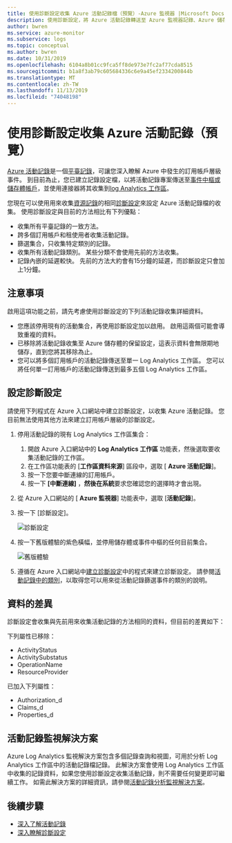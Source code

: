 ```yaml
---
title: 使用診斷設定收集 Azure 活動記錄檔（預覽）-Azure 監視器 |Microsoft Docs
description: 使用診斷設定，將 Azure 活動記錄轉送至 Azure 監視器記錄、Azure 儲存體或 Azure 事件中樞。
author: bwren
ms.service: azure-monitor
ms.subservice: logs
ms.topic: conceptual
ms.author: bwren
ms.date: 10/31/2019
ms.openlocfilehash: 6104a8b01cc9fca5ff8de973e7fc2af77cda8515
ms.sourcegitcommit: b1a8f3ab79c605684336c6e9a45ef2334200844b
ms.translationtype: MT
ms.contentlocale: zh-TW
ms.lasthandoff: 11/13/2019
ms.locfileid: "74048198"
---
```

# <a name="collect-azure-activity-log-with-diagnostic-settings-preview"></a>使用診斷設定收集 Azure 活動記錄（預覽）
[Azure 活動記錄](activity-logs-overview.md)是一個[平臺記錄](platform-logs-overview.md)，可讓您深入瞭解 Azure 中發生的訂用帳戶層級事件。 到目前為止，您已建立記錄設定檔，以將活動記錄專案傳送至[事件中樞或儲存體帳戶](activity-log-export.md)，並使用連接器將其收集到[log Analytics 工作區](activity-log-collect.md)。

您現在可以使用用來收集[資源記錄](resource-logs-overview.md)的相同[診斷設定](diagnostic-settings.md)來設定 Azure 活動記錄檔的收集。 使用診斷設定與目前的方法相比有下列優點：

- 收集所有平臺記錄的一致方法。
- 跨多個訂用帳戶和租使用者收集活動記錄。
- 篩選集合，只收集特定類別的記錄。
- 收集所有活動記錄類別。 某些分類不會使用先前的方法收集。
- 記錄內嵌的延遲較快。 先前的方法大約會有15分鐘的延遲，而診斷設定只會加上1分鐘。

## <a name="considerations"></a>注意事項
啟用這項功能之前，請先考慮使用診斷設定的下列活動記錄收集詳細資料。

- 您應該停用現有的活動集合，再使用診斷設定加以啟用。 啟用這兩個可能會導致重複的資料。
- 已移除將活動記錄收集至 Azure 儲存體的保留設定，這表示資料會無限期地儲存，直到您將其移除為止。
- 您可以將多個訂用帳戶的活動記錄傳送至單一 Log Analytics 工作區。 您可以將任何單一訂用帳戶的活動記錄傳送到最多五個 Log Analytics 工作區。

## <a name="configure-diagnostic-settings"></a>設定診斷設定
請使用下列程式在 Azure 入口網站中建立診斷設定，以收集 Azure 活動記錄。 您目前無法使用其他方法來建立訂用帳戶層級的診斷設定。

1. 停用活動記錄的現有 Log Analytics 工作區集合：
   1. 開啟 Azure 入口網站中的  **Log Analytics 工作區** 功能表，然後選取要收集活動記錄的工作區。
   2. 在工作區功能表的 [**工作區資料來源**] 區段中，選取 [ **Azure 活動記錄**]。
   3. 按一下您要中斷連線的訂用帳戶。
   4. 按一下 **[中斷連線]** ，**然後在系統**要求您確認您的選擇時才會出現。
2. 從 Azure 入口網站的 [ **Azure 監視器**] 功能表中，選取 [**活動記錄**]。
3. 按一下 [診斷設定]。
   
   ![診斷設定](media/diagnostic-settings-subscription/diagnostic-settings.png)
   
4. 按一下舊版體驗的紫色橫幅，並停用儲存體或事件中樞的任何目前集合。 

    ![舊版體驗](media/diagnostic-settings-subscription/legacy-experience.png)

5. 遵循在 Azure 入口網站中[建立診斷設定](diagnostic-settings.md#create-diagnostic-settings-in-azure-portal)中的程式來建立診斷設定。 請參閱[活動記錄中的類別](activity-logs-overview.md#categories-in-the-activity-log)，以取得您可以用來從活動記錄篩選事件的類別的說明。 


## <a name="differences-in-data"></a>資料的差異
診斷設定會收集與先前用來收集活動記錄的方法相同的資料，但目前的差異如下：

下列屬性已移除：

- ActivityStatus
- ActivitySubstatus
- OperationName
- ResourceProvider 

已加入下列屬性：

- Authorization_d
- Claims_d
- Properties_d

## <a name="activity-log-monitoring-solution"></a>活動記錄監視解決方案
Azure Log Analytics 監視解決方案包含多個記錄查詢和視圖，可用於分析 Log Analytics 工作區中的活動記錄檔記錄。 此解決方案會使用 Log Analytics 工作區中收集的記錄資料，如果您使用診斷設定收集活動記錄，則不需要任何變更即可繼續工作。 如需此解決方案的詳細資訊，請參閱[活動記錄分析監視解決方案](activity-log-collect.md#activity-logs-analytics-monitoring-solution)。

## <a name="next-steps"></a>後續步驟

* [深入了解活動記錄](../../azure-resource-manager/resource-group-audit.md)
* [深入瞭解診斷設定](diagnostic-settings.md)

